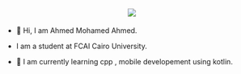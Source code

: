 <h1 align="center">
    <img src="https://readme-typing-svg.herokuapp.com/?font=&size=35&center=true&vCenter=true&width=600&height=90&duration=4500&lines=Hi!+👋;+I'm+Ahmed+Mohamed+Ahmed!;" />
</h1>

- 👋 Hi, I am Ahmed Mohamed Ahmed.

- I am a student at FCAI Cairo University.
  
- 🌱 I am currently learning cpp , mobile developement using kotlin.
  


<!---
ahmed55mo/ahmed55mo is a ✨ special ✨ repository because its `README.md` (this file) appears on your GitHub profile.
You can click the Preview link to take a look at your changes.
--->
